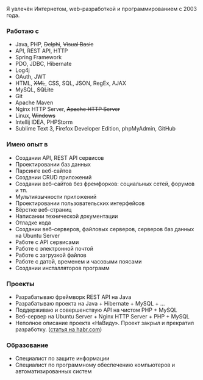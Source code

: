 Я увлечён Интернетом, web-разработкой и программированием с 2003 года.

### Работаю с
* Java, PHP, ~~Delphi~~, ~~Visual Basic~~
* API, REST API, HTTP
* Spring Framework
* PDO, JDBC, Hibernate
* Log4j
* OAuth, JWT
* HTML, ~~XML~~, CSS, SQL, JSON, RegEx, AJAX
* MySQL, ~~SQLite~~
* Git
* Apache Maven
* Nginx HTTP Server, ~~Apache HTTP Server~~
* Linux, ~~Windows~~
* Intellij IDEA, PHPStorm
* Sublime Text 3, Firefox Developer Edition, phpMyAdmin, GitHub

### Имею опыт в
* Создании API, REST API сервисов
* Проектировании баз данных
* Парсинге веб-сайтов
* Создании CRUD приложений
* Создании веб-сайтов без фремфорков: социальных сетей, форумов и тп.
* Мультиязычности приложений
* Проектировании пользовательских интерфейсов
* Вёрстке веб-страниц
* Написании технической документации
* Отладке кода
* Создании веб-серверов, файловых серверов, серверов баз данных на Ubuntu Server
* Работе с API сервисами
* Работе с электронной почтой
* Работе с загрузкой файлов
* Работе с датой, временем и часовыми поясами
* Создании инсталляторов программ

<!-- ### Сейчас интересуюсь
*  -->

### Проекты
* Разрабатываю фреймворк REST API на Java
* Разрабатываю проекта на Java + Hibernate + MySQL + ...
* Поддерживаю и совершенствую API на чистом PHP + MySQL
* Веб-сервер на Ubuntu Server + Nginx HTTP Server + PHP + MySQL
* Неполное описание проекта «НаВиду». Проект закрыл и прекратил разработку. ([статья на habr.com](https://habr.com/ru/post/136132/))

### Образование
* Специалист по защите информации
* Специалист по программному обеспечению компьютеров и автоматизированных систем
